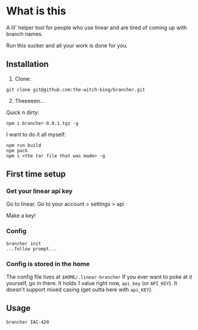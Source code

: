 # What is this

A lil' helper tool for people who use linear and are tired of coming up with branch names.

Run this sucker and all your work is done for you.

## Installation

1. Clone:

```
git clone git@github.com:the-witch-king/brancher.git
```

2. Theeeeen...

Quick n dirty:

```
npm i brancher-0.0.1.tgz -g
```

I want to do it all myself:

```
npm run build
npm pack
npm i <the tar file that was made> -g
```

## First time setup

### Get your linear api key

Go to linear. Go to your account > settings > api

Make a key!

### Config

```
brancher init
...follow prompt...
```

### Config is stored in the home

The config file lives at `$HOME/.linear-brancher`
If you ever want to poke at it yourself, go in there.
It holds 1 value right now, `api_key` (or `API_KEY`). 
It doesn't support mixed casing (get outta here with `api_KEY`).

## Usage

```
brancher IAC-420
```

